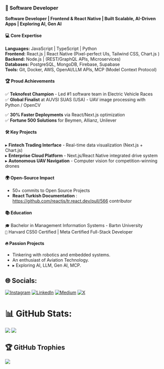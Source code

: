 ### 🚀 Software Developer 
**Software Developer | Frontend & React Native | Built Scalable, AI-Driven Apps | Exploring AI, Gen AI**
#### 💻 **Core Expertise**  
**Languages:** JavaScript | TypeScript | Python <br>
**Frontend:** React.js | React Native (Pixel-perfect UIs, Tailwind CSS, Chart.js )<br>
**Backend:** Node.js | (REST/GraphQL APIs, Microservices)  
**Databases:** PostgreSQL, MongoDB, Firebase, Supabase<br>
**Tools:**  Git, Docker, AWS, OpenAI/LLM APIs, MCP (Model Context Protocol)

#### 🏆 **Proud Achievements**  
✅ **Teknofest Champion** - Led #1 software team in Electric Vehicle Races  
✅ **Global Finalist** at AUVSI SUAS (USA) - UAV image processing with Python / OpenCV

✅ **30% Faster Deployments** via React/Next.js optimization  
✅ **Fortune 500 Solutions** for Beymen, Allianz, Unilever  

#### 🛠️ **Key Projects**  
▸ **Fintech Trading Interface** - Real-time data visualization (Next.js + Chart.js)  
▸ **Enterprise Cloud Platform** - Next.js/React Native integrated drive system  
▸ **Autonomous UAV Navigation** - Computer vision for competition-winning drones  

#### 🌍 **Open-Source Impact**  
- 50+ commits to Open Source Projects
- **React Turkish Documentation** : https://github.com/reactjs/tr.react.dev/pull/566 contributor

#### 📚 **Education**  
`🎓` Bachelor in Management Information Systems - Bartın University  
`📜` Harvard CS50 Certified | Meta Certified Full-Stack Developer  

#### 🔥 **Passion Projects**  
- Tinkering with robotics and embedded systems.
- An enthusiast of Aviation Technology.
- ▸ Exploring AI, LLM, Gen AI, MCP.
## 🌐 Socials:
[![Instagram](https://img.shields.io/badge/Instagram-%23E4405F.svg?logo=Instagram&logoColor=white)](https://instagram.com/halil.coding/) [![LinkedIn](https://img.shields.io/badge/LinkedIn-%230077B5.svg?logo=linkedin&logoColor=white)](https://linkedin.com/in/halilxibrahim/) [![Medium](https://img.shields.io/badge/Medium-12100E?logo=medium&logoColor=white)](https://medium.com/@halilxibrahim) [![X](https://img.shields.io/badge/X-black.svg?logo=X&logoColor=white)](https://x.com/halilxibrahim_) 


# 📊 GitHub Stats:
![](https://github-readme-streak-stats.herokuapp.com/?user=halilxibrahim&theme=radical&hide_border=false)
![](https://github-readme-stats.vercel.app/api/top-langs/?username=halilxibrahim&theme=radical&hide_border=false&include_all_commits=true&count_private=true&layout=compact)

## 🏆 GitHub Trophies
![](https://github-profile-trophy.vercel.app/?username=halilxibrahim&theme=radical&no-frame=false&no-bg=false&margin-w=4)


<!-- Proudly created with GPRM ( https://gprm.itsvg.in ) -->
